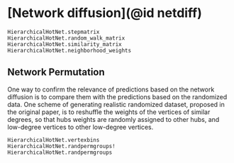 # [Network diffusion](@id netdiff)

```@docs
HierarchicalHotNet.stepmatrix
HierarchicalHotNet.random_walk_matrix
HierarchicalHotNet.similarity_matrix
HierarchicalHotNet.neighborhood_weights
```

## Network Permutation

One way to confirm the relevance of predictions based on the network diffusion
is to compare them with the predictions based on the randomized data.
One scheme of generating realistic randomized dataset, proposed in the original paper,
is to reshuffle the weights of the vertices of similar degrees, so that hubs weights
are randomly assigned to other hubs, and low-degree vertices to other low-degree vertices.

```@docs
HierarchicalHotNet.vertexbins
HierarchicalHotNet.randpermgroups!
HierarchicalHotNet.randpermgroups
```
